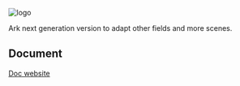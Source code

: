 ![logo](https://raw.githubusercontent.com/QuadHex/ArkNX/gh-pages/_images/arknx_logo.svg?sanitize=true)

Ark next generation version to adapt other fields and more scenes.


## Document

[Doc website](https://docs.quadhex.io/ArkNX)
